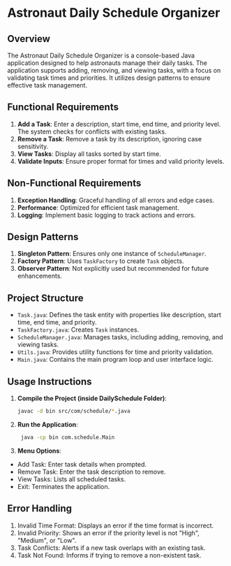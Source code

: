 # Astronaut Daily Schedule Organizer

## Overview
The Astronaut Daily Schedule Organizer is a console-based Java application designed to help astronauts manage their daily tasks. The application supports adding, removing, and viewing tasks, with a focus on validating task times and priorities. It utilizes design patterns to ensure effective task management.

## Functional Requirements
1. **Add a Task**: Enter a description, start time, end time, and priority level. The system checks for conflicts with existing tasks.
2. **Remove a Task**: Remove a task by its description, ignoring case sensitivity.
3. **View Tasks**: Display all tasks sorted by start time.
4. **Validate Inputs**: Ensure proper format for times and valid priority levels.

## Non-Functional Requirements
1. **Exception Handling**: Graceful handling of all errors and edge cases.
2. **Performance**: Optimized for efficient task management.
3. **Logging**: Implement basic logging to track actions and errors.

## Design Patterns
1. **Singleton Pattern**: Ensures only one instance of `ScheduleManager`.
2. **Factory Pattern**: Uses `TaskFactory` to create `Task` objects.
3. **Observer Pattern**: Not explicitly used but recommended for future enhancements.

## Project Structure
- `Task.java`: Defines the task entity with properties like description, start time, end time, and priority.
- `TaskFactory.java`: Creates `Task` instances.
- `ScheduleManager.java`: Manages tasks, including adding, removing, and viewing tasks.
- `Utils.java`: Provides utility functions for time and priority validation.
- `Main.java`: Contains the main program loop and user interface logic.

## Usage Instructions
1. **Compile the Project (inside DailySchedule Folder)**:
   ```bash
   javac -d bin src/com/schedule/*.java
2. **Run the Application**:

   ```bash
    java -cp bin com.schedule.Main

3. **Menu Options**:

- Add Task: Enter task details when prompted.
- Remove Task: Enter the task description to remove.
- View Tasks: Lists all scheduled tasks.
- Exit: Terminates the application.

## Error Handling
1. Invalid Time Format: Displays an error if the time format is incorrect.
2. Invalid Priority: Shows an error if the priority level is not "High", "Medium", or "Low".
3. Task Conflicts: Alerts if a new task overlaps with an existing task.
4. Task Not Found: Informs if trying to remove a non-existent task.